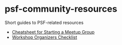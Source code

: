 # psf-community-resources

Short guides to PSF-related resources

- [Cheatsheet for Starting a Meetup Group](meetup-usergroup-cheatsheet.md)
- [Workshop Organizers Checklist](workshop-organizers.md)
